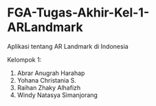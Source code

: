 # FGA-Tugas-Akhir-Kel-1-ARLandmark
Aplikasi tentang  AR Landmark di Indonesia 

Kelompok 1:
1. Abrar Anugrah Harahap
2. Yohana Christania S.
3. Raihan Zhaky Alhafizh
4. Windy Natasya Simanjorang
